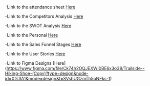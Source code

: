 -Link to the attendance sheet [Here](https://github.com/ErionMart/FinalGroupProject/blob/main/Attendance%20Schedule)


-Link to the Competitors Analysis [Here](https://github.com/Armendo90/FinalGroupProject/blob/main/ReadMe/COMPETITOR-ANALYSIS.md)


-Link to the SWOT Analysis [Here](https://github.com/Armendo90/FinalGroupProject/blob/main/ReadMe/SWOT-ANAlYSIS.md)


-Link to the Personal [Here](https://github.com/Armendo90/FinalGroupProject/blob/main/ReadMe/PERSONA.md)


-Link to the Sales Funnel Stages [Here](https://github.com/Armendo90/FinalGroupProject/blob/main/ReadMe/SALES-FUNNEL.md)


-Link to the User Stories [Here](https://github.com/Armendo90/FinalGroupProject/blob/main/ReadMe/User-Stories.md)

-Link to Figma Designs [Here] (https://www.figma.com/file/Ck74h2OQJEXWI0BE6x3o38/Trailside--Hiking-Shoe-(Copy)?type=design&node-id=0%3A1&mode=design&t=SVshUGzmTh5oNFks-1)